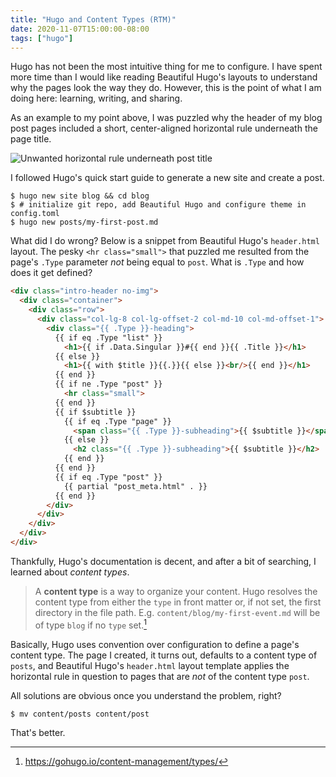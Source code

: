 ```yaml
---
title: "Hugo and Content Types (RTM)"
date: 2020-11-07T15:00:00-08:00
tags: ["hugo"]
---
```


Hugo has not been the most intuitive thing for me to configure.
I have spent more time than I would like reading Beautiful Hugo's layouts to understand why the pages look the way they do.
However, this is the point of what I am doing here:
learning, writing, and sharing.

<!--more-->

As an example to my point above, I was puzzled why the header of my blog post pages included a short, center-aligned horizontal rule underneath the page title.

![Unwanted horizontal rule underneath post title](/blog/img/unwanted-beautifulhugo-post-header-horizontal-rule.png)

I followed Hugo's quick start guide to generate a new site and create a post.

```shell_session
$ hugo new site blog && cd blog
$ # initialize git repo, add Beautiful Hugo and configure theme in config.toml
$ hugo new posts/my-first-post.md
```

What did I do wrong?
Below is a snippet from Beautiful Hugo's `header.html` layout.
The pesky `<hr class="small">` that puzzled me resulted from the page's `.Type` parameter _not_ being equal to `post`.
What is `.Type` and how does it get defined? 

```html {linenos=table,hl_lines=["11-13"],linenostart=56}
<div class="intro-header no-img">
  <div class="container">
    <div class="row">
      <div class="col-lg-8 col-lg-offset-2 col-md-10 col-md-offset-1">
        <div class="{{ .Type }}-heading">
          {{ if eq .Type "list" }}
            <h1>{{ if .Data.Singular }}#{{ end }}{{ .Title }}</h1>
          {{ else }}
            <h1>{{ with $title }}{{.}}{{ else }}<br/>{{ end }}</h1>
          {{ end }}
          {{ if ne .Type "post" }}
            <hr class="small">
          {{ end }}
          {{ if $subtitle }}
            {{ if eq .Type "page" }}
              <span class="{{ .Type }}-subheading">{{ $subtitle }}</span>
            {{ else }}
              <h2 class="{{ .Type }}-subheading">{{ $subtitle }}</h2>
            {{ end }}
          {{ end }}
          {{ if eq .Type "post" }}
            {{ partial "post_meta.html" . }}
          {{ end }}
        </div>
      </div>
    </div>
  </div>
</div>
```

Thankfully, Hugo's documentation is decent, and after a bit of searching, I learned about _content types_.

> A **content type** is a way to organize your content.
> Hugo resolves the content type from either the `type` in front matter or, if not set, the first directory in the file path.
> E.g. `content/blog/my-first-event.md` will be of type `blog` if no `type` set.[^1]

Basically, Hugo uses convention over configuration to define a page's content type.
The page I created, it turns out, defaults to a content type of `posts`,
and Beautiful Hugo's `header.html` layout template applies the horizontal rule in question to pages that are _not_ of the content type `post`.

All solutions are obvious once you understand the problem, right?

```shell_session
$ mv content/posts content/post
```

That's better.

[^1]: https://gohugo.io/content-management/types/
